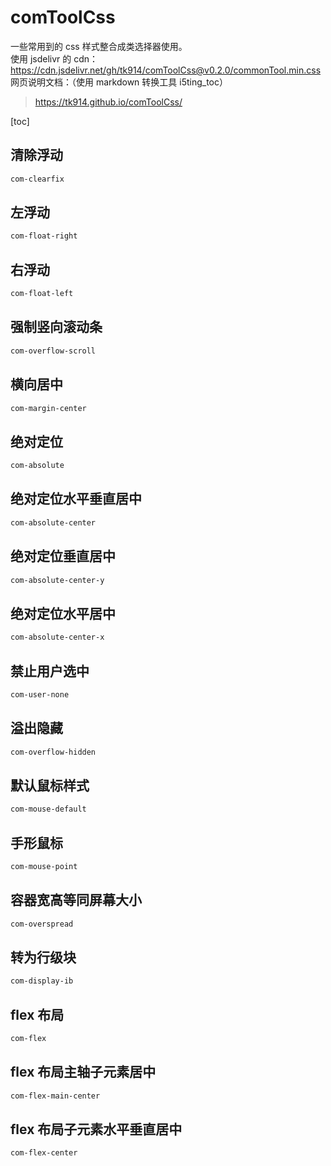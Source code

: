 # comToolCss

一些常用到的 css 样式整合成类选择器使用。  
使用 jsdelivr 的 cdn：
https://cdn.jsdelivr.net/gh/tk914/comToolCss@v0.2.0/commonTool.min.css  
网页说明文档：（使用 markdown 转换工具 i5ting_toc）

> https://tk914.github.io/comToolCss/

[toc]

## 清除浮动

```css
com-clearfix
```

## 左浮动

```css
com-float-right
```

## 右浮动

```css
com-float-left
```

## 强制竖向滚动条

```css
com-overflow-scroll
```

## 横向居中

```css
com-margin-center
```

## 绝对定位

```css
com-absolute
```

## 绝对定位水平垂直居中

```css
com-absolute-center
```

## 绝对定位垂直居中

```css
com-absolute-center-y
```

## 绝对定位水平居中

```css
com-absolute-center-x
```

## 禁止用户选中

```css
com-user-none
```

## 溢出隐藏

```css
com-overflow-hidden
```

## 默认鼠标样式

```css
com-mouse-default
```

## 手形鼠标

```css
com-mouse-point
```

## 容器宽高等同屏幕大小

```css
com-overspread
```

## 转为行级块

```css
com-display-ib
```

## flex 布局

```css
com-flex
```

## flex 布局主轴子元素居中

```css
com-flex-main-center
```

## flex 布局子元素水平垂直居中

```css
com-flex-center
```
